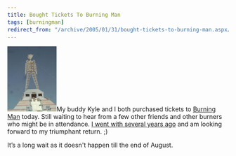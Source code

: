 ```yaml
---
title: Bought Tickets To Burning Man
tags: [burningman]
redirect_from: "/archive/2005/01/31/bought-tickets-to-burning-man.aspx/"
---
```


![Burning Man](/images/burningman.jpg)My buddy Kyle and I both purchased
tickets to [Burning Man](http://www.burningman.com/ "Burning Man!")
today. Still waiting to hear from a few other friends and other burners
who might be in attendance. [I went with several years
ago](https://haacked.com/archive/2004/07/18/burningmanphotopedia.aspx/ "Last time I went")
and am looking forward to my triumphant return. ;)

It’s a long wait as it doesn't happen till the end of August.

